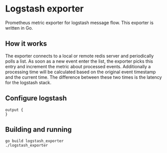 # Logstash exporter

Prometheus metric exporter for logstash message flow. This exporter is written in Go.

## How it works

The exporter connects to a local or remote redis server and periodically  polls a list.
As soon as a new event enter the list, the exporter picks this entry and increment the metric about processed events. Additionally a processing time will be calculated based on the original event timestamp and the current time. The difference between these two times is the latency for the logstash stack.

## Configure logstash

    output {
    }


## Building and running

    go build logstash_exporter
    ./logstash_exporter




